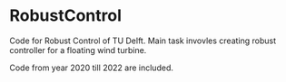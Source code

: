 # RobustControl
Code for Robust Control of TU Delft. Main task invovles creating robust controller for a floating wind turbine.

Code from year 2020 till 2022 are included.

